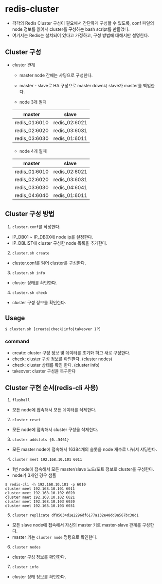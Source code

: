 # redis-cluster

- 각각의 Redis Cluster 구성이 필요해서 간단하게 구성할 수 있도록, conf 파일의 node 정보를 읽어서 cluster를 구성하는 bash script를 만들었다. 
- 여기서는 Redis는 설치되어 있다고 가정하고, 구성 방법에 대해서만 설명한다. 

## Cluster 구성

- cluster 관계
  - master node 간에는 샤딩으로 구성한다.
  - master - slave로 HA 구성으로 master down시 slave가 master를 백업한다.

  - node 3개 일때
 
  | master        | slave         |
  |---------------|---------------| 
  | redis_01:6010 | redis_02:6021 |
  | redis_02:6020 | redis_03:6031 |
  | redis_03:6030 | redis_01:6011 |

  - node 4개 일때
 
  | master        | slave         |
  |---------------|---------------| 
  | redis_01:6010 | redis_02:6021 |
  | redis_02:6020 | redis_03:6031 |
  | redis_03:6030 | redis_04:6041 |
  | redis_04:6040 | redis_01:6011 |

## Cluster 구성 방법

1. `cluster.conf`를 작성한다.
  - IP_DB01 ~ IP_DB0X에 node ip를 설정한다.
  - IP_DBLIST에 cluster 구성한 node 목록을 추가한다.

2. `cluster.sh create`
  - cluster.conf를 읽어 cluster를 구성한다.

3. `cluster.sh info`
  - cluster 상태를 확인한다.

4. `cluster.sh check`
  - cluster 구성 정보를 확인한다.

## Usage

```
$ cluster.sh [create|check|info|takeover IP]
```

### command

- create: cluster 구성 정보 및 데이터를 초기화 하고 새로 구성한다.
- check: cluster 구성 정보를 확인한다. (cluster nodes)
- check: cluster 상태를 확인 한다. (cluster info)
- takeover: cluster 구성을 복구한다

## Cluster 구현 순서(redis-cli 사용)

1. `flushall`
  - 모든 node에 접속해서 모든 데이터를 삭제한다.
2. `cluster reset`
  - 모든 node에 접속해서 cluster 구성을 삭제한다.
3. `cluster addslots {0..5461}`
  - 모든 master node에 접속해서 16384개의 슬롯을 node 개수로 나눠서 샤딩한다.
4. `cluster meet 192.168.10.101 6011`
  - 1번 node에 접속해서 모든 master/slave 노드/포트 정보로 cluster를 구성한다. 
  - node가 3개인 경우 샘플 

  ```
  $ redis-cli -h 192.168.10.101 -p 6010
  cluster meet 192.168.10.101 6011
  cluster meet 192.168.10.102 6020
  cluster meet 192.168.10.102 6021
  cluster meet 192.168.10.103 6030
  cluster meet 192.168.10.103 6031 
  ```

5. `cluster replicate df85034d1e2296df6177a132e48dd8a567bc38d1`
  - 모든 slave node에 접속해서 자신의 master 키로 master-slave 관계를 구성한다.
  - master 키는 `cluster node` 명령으로 확인한다.

6. `cluster nodes`
  - cluster 구성 정보를 확인한다.

7. `cluster info`
  - cluster 상태 정보를 확인한다.
